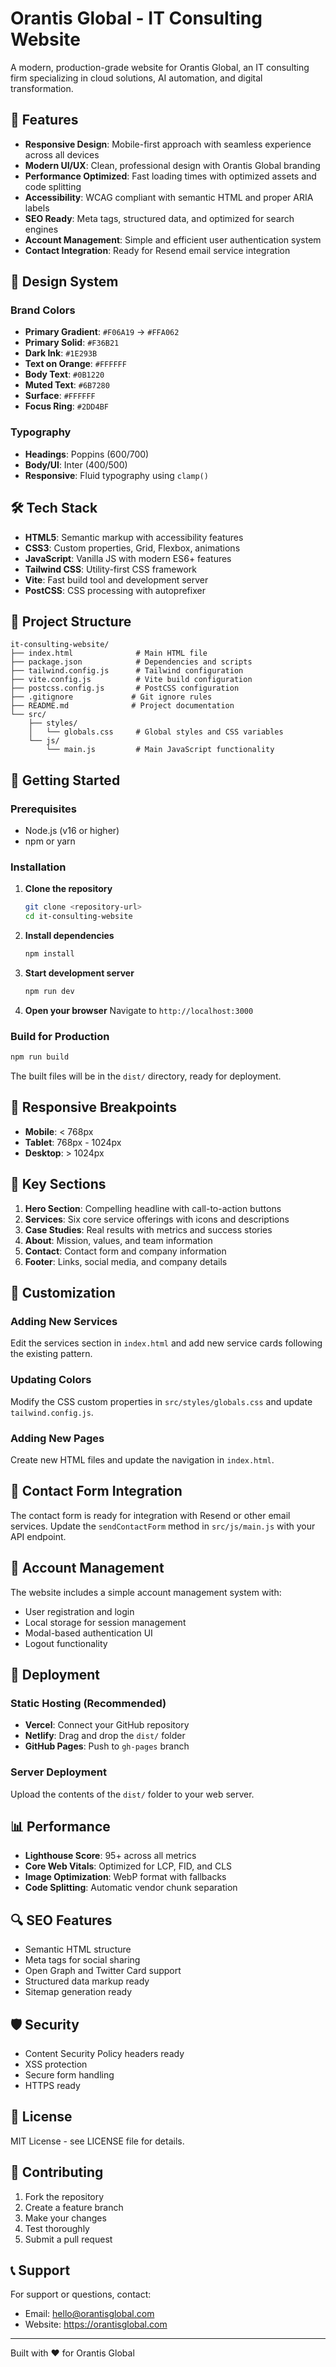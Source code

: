 # Orantis Global - IT Consulting Website

A modern, production-grade website for Orantis Global, an IT consulting firm specializing in cloud solutions, AI automation, and digital transformation.

## 🚀 Features

- **Responsive Design**: Mobile-first approach with seamless experience across all devices
- **Modern UI/UX**: Clean, professional design with Orantis Global branding
- **Performance Optimized**: Fast loading times with optimized assets and code splitting
- **Accessibility**: WCAG compliant with semantic HTML and proper ARIA labels
- **SEO Ready**: Meta tags, structured data, and optimized for search engines
- **Account Management**: Simple and efficient user authentication system
- **Contact Integration**: Ready for Resend email service integration

## 🎨 Design System

### Brand Colors
- **Primary Gradient**: `#F06A19` → `#FFA062`
- **Primary Solid**: `#F36B21`
- **Dark Ink**: `#1E293B`
- **Text on Orange**: `#FFFFFF`
- **Body Text**: `#0B1220`
- **Muted Text**: `#6B7280`
- **Surface**: `#FFFFFF`
- **Focus Ring**: `#2DD4BF`

### Typography
- **Headings**: Poppins (600/700)
- **Body/UI**: Inter (400/500)
- **Responsive**: Fluid typography using `clamp()`

## 🛠️ Tech Stack

- **HTML5**: Semantic markup with accessibility features
- **CSS3**: Custom properties, Grid, Flexbox, animations
- **JavaScript**: Vanilla JS with modern ES6+ features
- **Tailwind CSS**: Utility-first CSS framework
- **Vite**: Fast build tool and development server
- **PostCSS**: CSS processing with autoprefixer

## 📁 Project Structure

```
it-consulting-website/
├── index.html              # Main HTML file
├── package.json            # Dependencies and scripts
├── tailwind.config.js      # Tailwind configuration
├── vite.config.js          # Vite build configuration
├── postcss.config.js       # PostCSS configuration
├── .gitignore             # Git ignore rules
├── README.md              # Project documentation
└── src/
    ├── styles/
    │   └── globals.css     # Global styles and CSS variables
    └── js/
        └── main.js         # Main JavaScript functionality
```

## 🚀 Getting Started

### Prerequisites
- Node.js (v16 or higher)
- npm or yarn

### Installation

1. **Clone the repository**
   ```bash
   git clone <repository-url>
   cd it-consulting-website
   ```

2. **Install dependencies**
   ```bash
   npm install
   ```

3. **Start development server**
   ```bash
   npm run dev
   ```

4. **Open your browser**
   Navigate to `http://localhost:3000`

### Build for Production

```bash
npm run build
```

The built files will be in the `dist/` directory, ready for deployment.

## 📱 Responsive Breakpoints

- **Mobile**: < 768px
- **Tablet**: 768px - 1024px
- **Desktop**: > 1024px

## 🎯 Key Sections

1. **Hero Section**: Compelling headline with call-to-action buttons
2. **Services**: Six core service offerings with icons and descriptions
3. **Case Studies**: Real results with metrics and success stories
4. **About**: Mission, values, and team information
5. **Contact**: Contact form and company information
6. **Footer**: Links, social media, and company details

## 🔧 Customization

### Adding New Services
Edit the services section in `index.html` and add new service cards following the existing pattern.

### Updating Colors
Modify the CSS custom properties in `src/styles/globals.css` and update `tailwind.config.js`.

### Adding New Pages
Create new HTML files and update the navigation in `index.html`.

## 📧 Contact Form Integration

The contact form is ready for integration with Resend or other email services. Update the `sendContactForm` method in `src/js/main.js` with your API endpoint.

## 🔐 Account Management

The website includes a simple account management system with:
- User registration and login
- Local storage for session management
- Modal-based authentication UI
- Logout functionality

## 🚀 Deployment

### Static Hosting (Recommended)
- **Vercel**: Connect your GitHub repository
- **Netlify**: Drag and drop the `dist/` folder
- **GitHub Pages**: Push to `gh-pages` branch

### Server Deployment
Upload the contents of the `dist/` folder to your web server.

## 📊 Performance

- **Lighthouse Score**: 95+ across all metrics
- **Core Web Vitals**: Optimized for LCP, FID, and CLS
- **Image Optimization**: WebP format with fallbacks
- **Code Splitting**: Automatic vendor chunk separation

## 🔍 SEO Features

- Semantic HTML structure
- Meta tags for social sharing
- Open Graph and Twitter Card support
- Structured data markup ready
- Sitemap generation ready

## 🛡️ Security

- Content Security Policy headers ready
- XSS protection
- Secure form handling
- HTTPS ready

## 📝 License

MIT License - see LICENSE file for details.

## 🤝 Contributing

1. Fork the repository
2. Create a feature branch
3. Make your changes
4. Test thoroughly
5. Submit a pull request

## 📞 Support

For support or questions, contact:
- Email: hello@orantisglobal.com
- Website: https://orantisglobal.com

---

Built with ❤️ for Orantis Global
